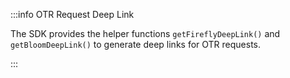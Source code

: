 :::info OTR Request Deep Link

The SDK provides the helper functions `getFireflyDeepLink()` and `getBloomDeepLink()` to generate deep links for OTR requests.

:::
